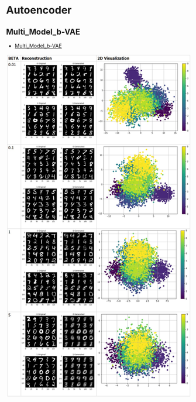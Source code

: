# Autoencoder

## Multi_Model_b-VAE

- [Multi_Model_b-VAE](autoencoder_v4_Multi_Model_b-VAE.ipynb)

<img src="autoencoder_v4_Multi_Model_b-VAE.jpg" align="middle">
